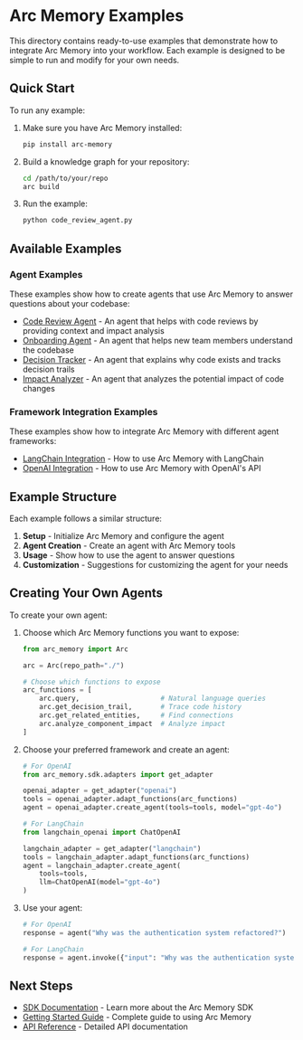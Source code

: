 # Arc Memory Examples

This directory contains ready-to-use examples that demonstrate how to integrate Arc Memory into your workflow. Each example is designed to be simple to run and modify for your own needs.

## Quick Start

To run any example:

1. Make sure you have Arc Memory installed:
   ```bash
   pip install arc-memory
   ```

2. Build a knowledge graph for your repository:
   ```bash
   cd /path/to/your/repo
   arc build
   ```

3. Run the example:
   ```bash
   python code_review_agent.py
   ```

## Available Examples

### Agent Examples

These examples show how to create agents that use Arc Memory to answer questions about your codebase:

- [Code Review Agent](./agents/code_review_agent.py) - An agent that helps with code reviews by providing context and impact analysis
- [Onboarding Agent](./agents/onboarding_agent.py) - An agent that helps new team members understand the codebase
- [Decision Tracker](./agents/decision_tracker.py) - An agent that explains why code exists and tracks decision trails
- [Impact Analyzer](./agents/impact_analyzer.py) - An agent that analyzes the potential impact of code changes

### Framework Integration Examples

These examples show how to integrate Arc Memory with different agent frameworks:

- [LangChain Integration](./agents/langchain_integration.py) - How to use Arc Memory with LangChain
- [OpenAI Integration](./agents/openai_integration.py) - How to use Arc Memory with OpenAI's API

## Example Structure

Each example follows a similar structure:

1. **Setup** - Initialize Arc Memory and configure the agent
2. **Agent Creation** - Create an agent with Arc Memory tools
3. **Usage** - Show how to use the agent to answer questions
4. **Customization** - Suggestions for customizing the agent for your needs

## Creating Your Own Agents

To create your own agent:

1. Choose which Arc Memory functions you want to expose:
   ```python
   from arc_memory import Arc
   
   arc = Arc(repo_path="./")
   
   # Choose which functions to expose
   arc_functions = [
       arc.query,                    # Natural language queries
       arc.get_decision_trail,       # Trace code history
       arc.get_related_entities,     # Find connections
       arc.analyze_component_impact  # Analyze impact
   ]
   ```

2. Choose your preferred framework and create an agent:
   ```python
   # For OpenAI
   from arc_memory.sdk.adapters import get_adapter
   
   openai_adapter = get_adapter("openai")
   tools = openai_adapter.adapt_functions(arc_functions)
   agent = openai_adapter.create_agent(tools=tools, model="gpt-4o")
   
   # For LangChain
   from langchain_openai import ChatOpenAI
   
   langchain_adapter = get_adapter("langchain")
   tools = langchain_adapter.adapt_functions(arc_functions)
   agent = langchain_adapter.create_agent(
       tools=tools, 
       llm=ChatOpenAI(model="gpt-4o")
   )
   ```

3. Use your agent:
   ```python
   # For OpenAI
   response = agent("Why was the authentication system refactored?")
   
   # For LangChain
   response = agent.invoke({"input": "Why was the authentication system refactored?"})
   ```

## Next Steps

- [SDK Documentation](../sdk/README.md) - Learn more about the Arc Memory SDK
- [Getting Started Guide](../getting_started.md) - Complete guide to using Arc Memory
- [API Reference](../sdk/api_reference.md) - Detailed API documentation
